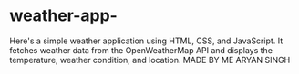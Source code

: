 # weather-app-
Here's a simple weather application using HTML, CSS, and JavaScript. It fetches weather data from the OpenWeatherMap API and displays the temperature, weather condition, and location.
MADE BY ME ARYAN SINGH
